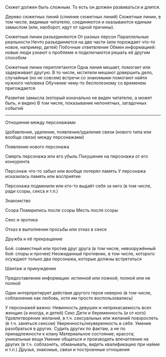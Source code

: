 Сюжет должен быть сложным. То есть он должен развиваться и длится.

Дерево сюжетных линий (слияние сюжетных линий)
	Сюжетные линии, в том числе, видимые читателю, соединяются и оказываются единым замыслом (или, наоборот, идут от одной причины).

Сюжетные линии разъединяются
	От разных персон
	Параллельные реальности
	Нечто разъединяется на две части (или порождает что-то новое, например, детей)
	Побочные ответвления
	Обмен информацией: новые люди узнают о проблеме и подключаются решать её другим способом

Сюжетные линии переплетаются
	Одна линия мешает, помогает или задерживает другую.
	В то числе, мстители мешают довершить дело, случайные (но не совсем) встречи со знакомыми помогают найти нужного человека
	Обучение чему-то бесполезному со временем пригождается

Развитие замысла
(который изначально не виден читателю, а может быть, и виден)
	В том числе, показывание непонятных, загадочных событий

----------------------------------------------------------------
Отношения между персонажами

(добавление, удаление, появление/удаление связи (нового типа или вообще связи) между персонажами)

Появление нового персонажа

Смерть персонажа или его убыль
	Покушение на персонажа от его конкурента

Персонаж что-то забыл или вообще потерял память
	У персонажа исказилась память или восприятие

Персонажа подменили или кто-то выдаёт себя за него (в том числе, ради ссоры, секса и т.п.)

Знакомство

Ссора
	Помирились после ссоры
	Месть после ссоры

Секс и эротика

Отказ в выполнении просьбы или отказ в сексе

Дружба и её прекращение

Бой: совместный или против друг друга (в том числе, невооружённый бой: споры и прочее)
	Неожиданный противник, в том числе, которого осуждают только два персонажа, которые должны встретиться

Шантаж и принуждение

Предоставление информации: истинной или ложной; полной или не полной

Один интерпретирует действия другого героя неверно (в том числе, соблазнение как любовь, хотя им просто воспользовались)


У персонажей важно:
	Невинность девушек и неприкасаемость всех женщин (а иногда, и детей)
	Секс
	Дети и беременность (и от кого)
	Удовлетворение желаний, в т.ч. сексуальных или желаний повзрослеть (в т.ч. заняться сексом)
	Уверенность/неуверенность в себе.
	Умение разобраться в других. Судить других по фактам, а не по принадлежности к клану
	Материальное состояние; красота; уникальные вещи
	Умение общаться и производить впечатление на других (в т.ч. соблазнять, обманывать, видеть квалификацию при найме и т.п.)
	Друзья, знакомые, связи и построенные отношения


